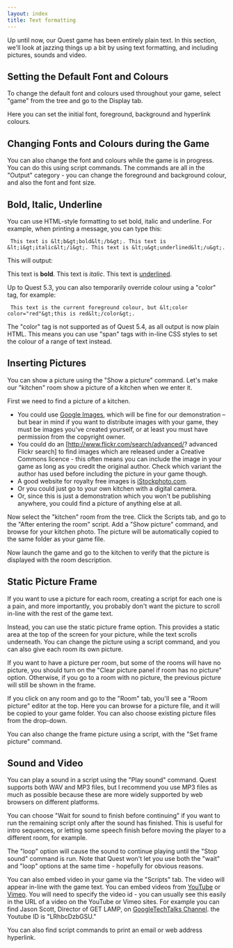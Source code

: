```yaml
---
layout: index
title: Text formatting
---
```


Up until now, our Quest game has been entirely plain text. In this section, we'll look at jazzing things up a bit by using text formatting, and including pictures, sounds and video.

Setting the Default Font and Colours
------------------------------------

To change the default font and colours used throughout your game, select "game" from the tree and go to the Display tab.

Here you can set the initial font, foreground, background and hyperlink colours.

Changing Fonts and Colours during the Game
------------------------------------------

You can also change the font and colours while the game is in progress. You can do this using script commands. The commands are all in the "Output" category - you can change the foreground and background colour, and also the font and font size.

Bold, Italic, Underline
-----------------------

You can use HTML-style formatting to set bold, italic and underline. For example, when printing a message, you can type this:

     This text is &lt;b&gt;bold&lt;/b&gt;. This text is &lt;i&gt;italic&lt;/i&gt;. This text is &lt;u&gt;underlined&lt;/u&gt;.

This will output:

This text is <b>bold</b>. This text is <i>italic</i>. This text is <u>underlined</u>.

Up to Quest 5.3, you can also temporarily override colour using a "color" tag, for example:

     This text is the current foreground colour, but &lt;color color="red"&gt;this is red&lt;/color&gt;.

The "color" tag is not supported as of Quest 5.4, as all output is now plain HTML. This means you can use "span" tags with in-line CSS styles to set the colour of a range of text instead.

Inserting Pictures
------------------

You can show a picture using the "Show a picture" command. Let's make our "kitchen" room show a picture of a kitchen when we enter it.

First we need to find a picture of a kitchen.

-   You could use [Google Images](http://images.google.com), which will be fine for our demonstration – but bear in mind if you want to distribute images with your game, they must be images you've created yourself, or at least you must have permission from the copyright owner.
-   You could do an [<http://www.flickr.com/search/advanced/>? advanced Flickr search] to find images which are released under a Creative Commons licence - this often means you can include the image in your game as long as you credit the original author. Check which variant the author has used before including the picture in your game though.
-   A good website for royalty free images is [iStockphoto.com](http://www.istockphoto.com).
-   Or you could just go to your own kitchen with a digital camera.
-   Or, since this is just a demonstration which you won't be publishing anywhere, you could find a picture of anything else at all.

Now select the "kitchen" room from the tree. Click the Scripts tab, and go to the "After entering the room" script. Add a "Show picture" command, and browse for your kitchen photo. The picture will be automatically copied to the same folder as your game file.

Now launch the game and go to the kitchen to verify that the picture is displayed with the room description.

Static Picture Frame
--------------------

If you want to use a picture for each room, creating a script for each one is a pain, and more importantly, you probably don't want the picture to scroll in-line with the rest of the game text.

Instead, you can use the static picture frame option. This provides a static area at the top of the screen for your picture, while the text scrolls underneath. You can change the picture using a script command, and you can also give each room its own picture.

If you want to have a picture per room, but some of the rooms will have no picture, you should turn on the "Clear picture panel if room has no picture" option. Otherwise, if you go to a room with no picture, the previous picture will still be shown in the frame.

If you click on any room and go to the "Room" tab, you'll see a "Room picture" editor at the top. Here you can browse for a picture file, and it will be copied to your game folder. You can also choose existing picture files from the drop-down.

You can also change the frame picture using a script, with the "Set frame picture" command.

Sound and Video
---------------

You can play a sound in a script using the "Play sound" command. Quest supports both WAV and MP3 files, but I recommend you use MP3 files as much as possible because these are more widely supported by web browsers on different platforms.

You can choose "Wait for sound to finish before continuing" if you want to run the remaining script only after the sound has finished. This is useful for intro sequences, or letting some speech finish before moving the player to a different room, for example.

The "loop" option will cause the sound to continue playing until the "Stop sound" command is run. Note that Quest won't let you use both the "wait" and "loop" options at the same time - hopefully for obvious reasons.

You can also embed video in your game via the "Scripts" tab. The video will appear in-line with the game text. You can embed videos from [YouTube](http://www.youtube.com) or [Vimeo](http://www.vimeo.com). You will need to specify the video id - you can usually see this easily in the URL of a video on the YouTube or Vimeo sites. For example you can find Jason Scott, Director of GET LAMP, on [GoogleTechTalks Channel](http://youtu.be/LRhbcDzbGSU). the Youtube ID is "LRhbcDzbGSU."

You can also find script commands to print an email or web address hyperlink.
